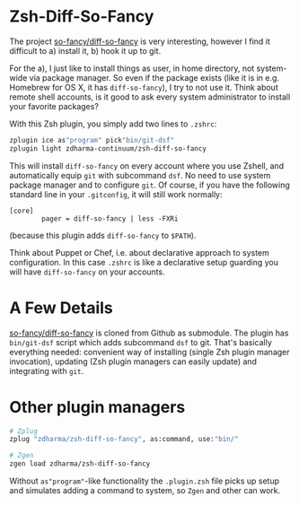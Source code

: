 # Zsh-Diff-So-Fancy

The project [so-fancy/diff-so-fancy](https://github.com/so-fancy/diff-so-fancy) is very interesting, however I find it
difficult to a) install it, b) hook it up to git.

For the a), I just like to install things as user, in home directory, not system-wide via package manager. So even if
the package exists (like it is in e.g. Homebrew for OS X, it has `diff-so-fancy`), I try to not use it. Think about
remote shell accounts, is it good to ask every system administrator to install your favorite packages?

With this Zsh plugin, you simply add two lines to `.zshrc`:

```zsh
zplugin ice as"program" pick"bin/git-dsf"
zplugin light zdharma-continuum/zsh-diff-so-fancy
```

This will install `diff-so-fancy` on every account where you use Zshell, and automatically equip `git` with subcommand
`dsf`. No need to use system package manager and to configure `git`. Of course, if you have the following standard line
in your `.gitconfig`, it will still work normally:

```
[core]
        pager = diff-so-fancy | less -FXRi
```

(because this plugin adds `diff-so-fancy` to `$PATH`).

Think about Puppet or Chef, i.e. about declarative approach to system configuration. In this case `.zshrc` is like a
declarative setup guarding you will have `diff-so-fancy` on your accounts.

# A Few Details

[so-fancy/diff-so-fancy](https://github.com/so-fancy/diff-so-fancy) is cloned from Github as submodule. The plugin has
`bin/git-dsf` script which adds subcommand `dsf` to git. That's basically everything needed: convenient way of
installing (single Zsh plugin manager invocation), updating (Zsh plugin managers can easily update) and integrating with
`git`.

# Other plugin managers

```zsh
# Zplug
zplug "zdharma/zsh-diff-so-fancy", as:command, use:"bin/"

# Zgen
zgen load zdharma/zsh-diff-so-fancy
```

Without `as"program"`-like functionality the `.plugin.zsh` file picks up setup and simulates adding a command to system,
so `Zgen` and other can work.
